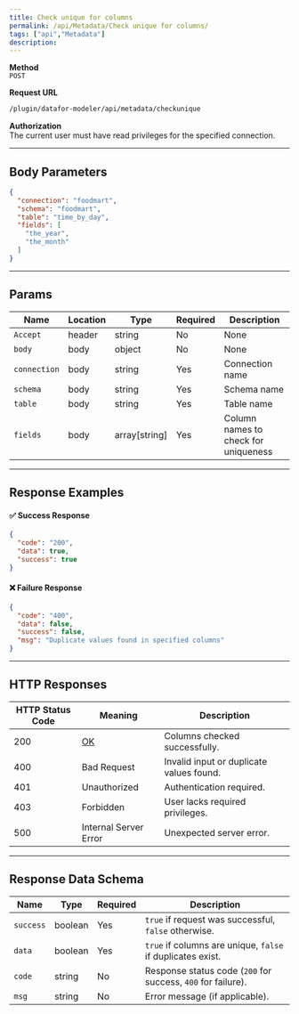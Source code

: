 ```yaml
---
title: Check unique for columns
permalink: /api/Metadata/Check unique for columns/
tags: ["api","Metadata"]
description:
---
```


**Method**  
`POST`

**Request URL**
```html
/plugin/datafor-modeler/api/metadata/checkunique
```

**Authorization**  
The current user must have read privileges for the specified connection.

---

## **Body Parameters**

```json
{
  "connection": "foodmart",
  "schema": "foodmart",
  "table": "time_by_day",
  "fields": [
    "the_year",
    "the_month"
  ]
}
```

---

## **Params**

| Name          | Location | Type      | Required | Description      |
|--------------|----------|-----------|----------|------------------|
| `Accept`     | header   | string    | No       | None             |
| `body`       | body     | object    | No       | None             |
| `connection` | body     | string    | Yes      | Connection name  |
| `schema`     | body     | string    | Yes      | Schema name      |
| `table`      | body     | string    | Yes      | Table name       |
| `fields`     | body     | array[string] | Yes  | Column names to check for uniqueness |

---

## **Response Examples**

#### ✅ **Success Response**
```json
{
  "code": "200",
  "data": true,
  "success": true
}
```

#### ❌ **Failure Response**
```json
{
  "code": "400",
  "data": false,
  "success": false,
  "msg": "Duplicate values found in specified columns"
}
```

---

## **HTTP Responses**

| HTTP Status Code | Meaning                                                 | Description |
|------------------|---------------------------------------------------------|-------------|
| 200              | [OK](https://tools.ietf.org/html/rfc7231#section-6.3.1) | Columns checked successfully. |
| 400              | Bad Request                                             | Invalid input or duplicate values found. |
| 401              | Unauthorized                                            | Authentication required. |
| 403              | Forbidden                                               | User lacks required privileges. |
| 500              | Internal Server Error                                   | Unexpected server error. |

---

## **Response Data Schema**

| Name      | Type    | Required | Description |
|----------|--------|----------|-------------|
| `success` | boolean | Yes      | `true` if request was successful, `false` otherwise. |
| `data`    | boolean | Yes      | `true` if columns are unique, `false` if duplicates exist. |
| `code`    | string  | No       | Response status code (`200` for success, `400` for failure). |
| `msg`     | string  | No       | Error message (if applicable). |
